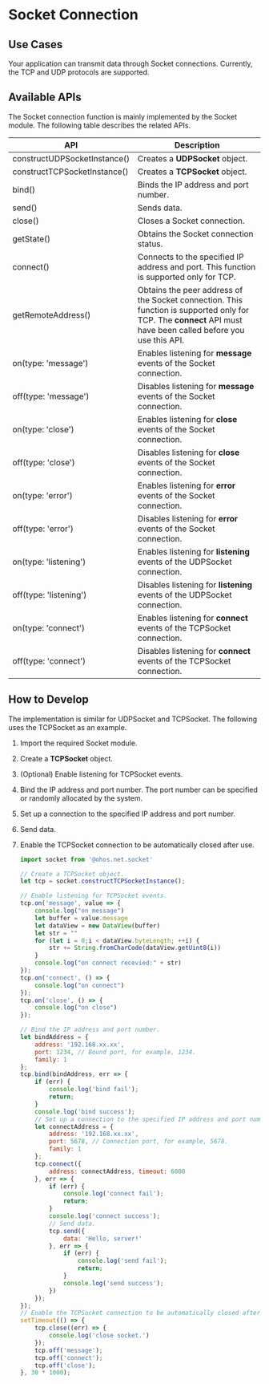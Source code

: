# Socket Connection


## Use Cases

Your application can transmit data through Socket connections. Currently, the TCP and UDP protocols are supported.


## Available APIs

The Socket connection function is mainly implemented by the Socket module. The following table describes the related APIs.

| API| Description |
| -------- | -------- |
| constructUDPSocketInstance() | Creates a **UDPSocket** object. |
| constructTCPSocketInstance() | Creates a **TCPSocket** object. |
| bind() | Binds the IP address and port number. |
| send() | Sends data.|
| close() | Closes a Socket connection. |
| getState() | Obtains the Socket connection status. |
| connect() | Connects to the specified IP address and port. This function is supported only for TCP. |
| getRemoteAddress() | Obtains the peer address of the Socket connection. This function is supported only for TCP. The **connect** API must have been called before you use this API. |
| on(type:&nbsp;'message') | Enables listening for **message** events of the Socket connection. |
| off(type:&nbsp;'message') | Disables listening for **message** events of the Socket connection. |
| on(type:&nbsp;'close') | Enables listening for **close** events of the Socket connection. |
| off(type:&nbsp;'close') | Disables listening for **close** events of the Socket connection. |
| on(type:&nbsp;'error') | Enables listening for **error** events of the Socket connection. |
| off(type:&nbsp;'error') | Disables listening for **error** events of the Socket connection. |
| on(type:&nbsp;'listening') | Enables listening for **listening** events of the UDPSocket connection. |
| off(type:&nbsp;'listening') | Disables listening for **listening** events of the UDPSocket connection. |
| on(type:&nbsp;'connect') | Enables listening for **connect** events of the TCPSocket connection. |
| off(type:&nbsp;'connect') | Disables listening for **connect** events of the TCPSocket connection. |


## How to Develop

The implementation is similar for UDPSocket and TCPSocket. The following uses the TCPSocket as an example.

1. Import the required Socket module.

2. Create a **TCPSocket** object.

3. (Optional) Enable listening for TCPSocket events.

4. Bind the IP address and port number. The port number can be specified or randomly allocated by the system.

5. Set up a connection to the specified IP address and port number.

6. Send data.

7. Enable the TCPSocket connection to be automatically closed after use.
   
   ```js
   import socket from '@ohos.net.socket'
   
   // Create a TCPSocket object.
   let tcp = socket.constructTCPSocketInstance();
   
   // Enable listening for TCPSocket events.
   tcp.on('message', value => {
       console.log("on message")
       let buffer = value.message
       let dataView = new DataView(buffer)
       let str = ""
       for (let i = 0;i < dataView.byteLength; ++i) {
           str += String.fromCharCode(dataView.getUint8(i))
       }
       console.log("on connect recevied:" + str)
   });
   tcp.on('connect', () => {
       console.log("on connect")
   });
   tcp.on('close', () => {
       console.log("on close")
   });
   
   // Bind the IP address and port number.
   let bindAddress = {
       address: '192.168.xx.xx',
       port: 1234, // Bound port, for example, 1234.
       family: 1
   };
   tcp.bind(bindAddress, err => {
       if (err) {
           console.log('bind fail');
           return;
       }
       console.log('bind success');
       // Set up a connection to the specified IP address and port number.
       let connectAddress = {
           address: '192.168.xx.xx',
           port: 5678, // Connection port, for example, 5678.
           family: 1
       };
       tcp.connect({
           address: connectAddress, timeout: 6000
       }, err => {
           if (err) {
               console.log('connect fail');
               return;
           }
           console.log('connect success');
           // Send data.
           tcp.send({
               data: 'Hello, server!'
           }, err => {
               if (err) {
                   console.log('send fail');
                   return;
               }
               console.log('send success');
           })
       });
   });
   // Enable the TCPSocket connection to be automatically closed after use. Then, disable listening for TCPSocket events.
   setTimeout(() => {
       tcp.close((err) => {
           console.log('close socket.')
       });
       tcp.off('message');
       tcp.off('connect');
       tcp.off('close');
   }, 30 * 1000);
   ```
